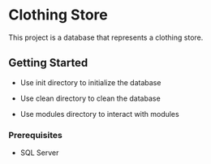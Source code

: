 # Clothing Store

This project is a database that represents a clothing store.


## Getting Started

* Use init directory to initialize the database

* Use clean directory to clean the database

* Use modules directory to interact with modules


### Prerequisites

* SQL Server